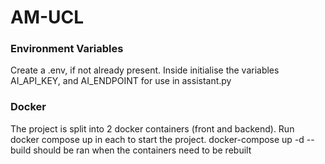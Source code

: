 # AM-UCL

### Environment Variables

Create a .env, if not already present. Inside initialise the variables AI_API_KEY, and AI_ENDPOINT for use in assistant.py

### Docker

The project is split into 2 docker containers (front and backend). Run docker compose up in each to start the project.
docker-compose up -d --build should be ran when the containers need to be rebuilt
